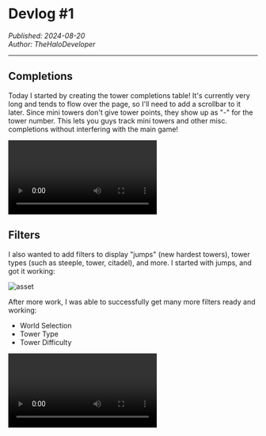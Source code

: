 # Devlog #1

*Published: 2024-08-20*  
*Author: TheHaloDeveloper*

---

## Completions
Today I started by creating the tower completions table! It's currently very long and tends to flow over the page, so I'll need to add a scrollbar to it later. Since mini towers don't give tower points, they show up as "-" for the tower number. This lets you guys track mini towers and other misc. completions without interfering with the main game!

![asset](completionstable.mov)

## Filters
I also wanted to add filters to display "jumps" (new hardest towers), tower types (such as steeple, tower, citadel), and more. I started with jumps, and got it working:

![asset](jumpsonlyfilter.png)

After more work, I was able to successfully get many more filters ready and working:
- World Selection
- Tower Type
- Tower Difficulty

![asset](allfilters.mov)